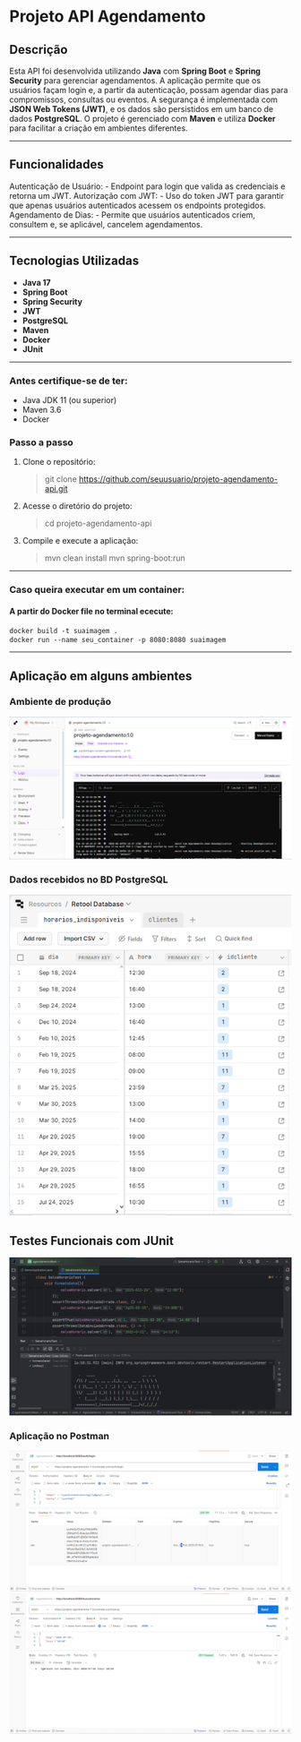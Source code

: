 # Projeto API Agendamento

## Descrição
Esta API foi desenvolvida utilizando **Java** com **Spring Boot** e **Spring Security** para gerenciar agendamentos. A aplicação permite que os usuários façam login e, a partir da autenticação, possam agendar dias para compromissos, consultas ou eventos. A segurança é implementada com **JSON Web Tokens (JWT)**, e os dados são persistidos em um banco de dados **PostgreSQL**. O projeto é gerenciado com **Maven** e utiliza **Docker** para facilitar a criação em ambientes diferentes.

---

## Funcionalidades
Autenticação de Usuário:
    - Endpoint para login que valida as credenciais e retorna um JWT.
Autorização com JWT:
    - Uso do token JWT para garantir que apenas usuários autenticados acessem os endpoints protegidos.
Agendamento de Dias:
    - Permite que usuários autenticados criem, consultem e, se aplicável, cancelem agendamentos.

---

## Tecnologias Utilizadas

- **Java 17**
- **Spring Boot**
- **Spring Security**
- **JWT**
- **PostgreSQL**
- **Maven**
- **Docker**
- **JUnit**

---

### Antes certifique-se de ter:
- Java JDK 11 (ou superior)
- Maven 3.6
- Docker
    
### Passo a passo

1. Clone o repositório:
   > git clone https://github.com/seuusuario/projeto-agendamento-api.git
  
2. Acesse o diretório do projeto:
   > cd projeto-agendamento-api

3. Compile e execute a aplicação:
   > mvn clean install
   > mvn spring-boot:run

---

### Caso queira executar em um container:
#### A partir do Docker file no terminal ececute: <br/>
    docker build -t suaimagem .
    docker run --name seu_container -p 8080:8080 suaimagem

---

## Aplicação em alguns ambientes
### Ambiente de produção
![Database page](src/main/resources/static/logs.png)

### Dados recebidos no BD PostgreSQL 
![Database page](src/main/resources/static/dadosAgenda.png)
    
## Testes Funcionais com JUnit
![TestesPage](src/main/resources/static/testes.png)

### Aplicação no Postman
![PostmanPage](src/main/resources/static/postmanLogin.png)
![PostmanPage](src/main/resources/static/postmanAgendar.png)
